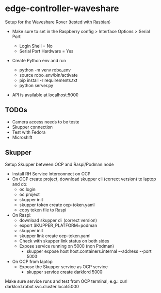 # edge-controller-waveshare
Setup for the Waveshare Rover (tested with Rasbian)

* Make sure to set in the Raspberry config > Interface Options > Serial Port
  * Login Shell = No
  * Serial Port Hardware = Yes

* Create Python env and run
  * python -m venv robo_env
  * source robo_env/bin/activate
  * pip install -r requirements.txt
  * python server.py

* API is available at localhost:5000

## TODOs
* Camera access needs to be teste
* Skupper connection
* Test with Fedora
* Microshift

## Skupper 

Setup Skupper between OCP and Raspi/Podman node

- Install RH Service Interconnect on OCP
- On OCP create project, download skupper cli (correct version) to laptop and do:
	- oc login
	- oc project
	- skupper init
	- skupper token create ocp-token.yaml
	- copy token file to Raspi
- On Raspi:
	- download skupper cli  (correct version) 
	- export SKUPPER_PLATFORM=podman
	- skupper init
	- skupper link create ocp-token.yaml
	- Check with skupper link status on both sides
	- Expose service running on 5000 (non Podman)
		- skupper expose host host.containers.internal --address <hostname> --port 5000
- On OCP from laptop
	- Expose the Skupper service as OCP service
		- skupper service create darklord 5000

Make sure service runs and test from OCP terminal, e.g.:
curl darklord.robot.svc.cluster.local:5000